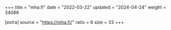 +++
title = "mha.fi"
date = "2022-03-22"
updated = "2024-04-24"
weight = 34086

[extra]
source = "https://mha.fi/"
ratio = 6
size = 33
+++
